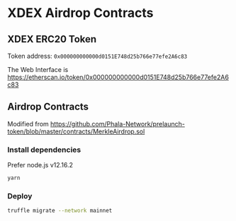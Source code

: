 # XDEX Airdrop Contracts

## XDEX ERC20 Token

Token address: `0x000000000000d0151E748d25b766e77efe2A6c83`

The Web Interface is https://etherscan.io/token/0x000000000000d0151E748d25b766e77efe2A6c83

## Airdrop Contracts

Modified from https://github.com/Phala-Network/prelaunch-token/blob/master/contracts/MerkleAirdrop.sol

### Install dependencies

Prefer node.js v12.16.2

```bash
yarn
```

### Deploy

```bash
truffle migrate --network mainnet
```
